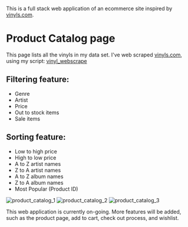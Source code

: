 This is a full stack web application of an ecommerce site inspired by [vinyls.com](https://vinyl.com/pages/shop).

# Product Catalog page
This page lists all the vinyls in my data set. I've web scraped [vinyls.com](https://vinyl.com/pages/shop), using my script: [vinyl_webscrape](https://github.com/aaronyabut/scripts/tree/main/vinyl_ecom)
## Filtering feature:
- Genre
- Artist
- Price
- Out to stock items
- Sale items
## Sorting feature:
- Low to high price
- High to low price
- A to Z artist names
- Z to A artist names
- A to Z album names
- Z to A album names
- Most Popular (Product ID)

![product_catalog_1](https://github.com/user-attachments/assets/7e4f2b68-b12d-44bd-a457-168c2b678904)
![product_catalog_2](https://github.com/user-attachments/assets/ea749731-f215-4709-9546-355d67b03178)
![product_catalog_3](https://github.com/user-attachments/assets/16c2e378-6fc7-4898-a024-aa7de8404d48)

This web application is currently on-going. More features will be added, such as the product page, add to cart, check out process, and wishlist.
